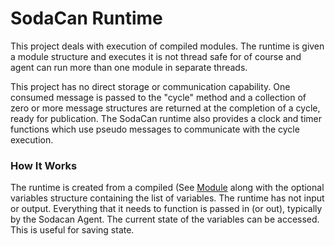 # SodaCan Runtime
This project deals with execution of compiled modules. The runtime is given a module structure and executes it is not thread safe for of course and agent can run more than one module in separate threads.

This project has no direct storage or communication capability. One consumed message is passed to the "cycle" method and a collection of zero or more message structures are returned at the completion of a cycle, ready for publication. The SodaCan runtime also provides a clock and timer functions which use pseudo messages to communicate with the cycle execution.

### How It Works
The runtime is created from a compiled (See <a href="../module/README.md">Module</a> along with the optional variables structure containing the list of variables.
The runtime has not input or output. Everything that it needs to function is passed in (or out), typically by the Sodacan Agent.
The current state of the variables can be accessed. This is useful for saving state.
